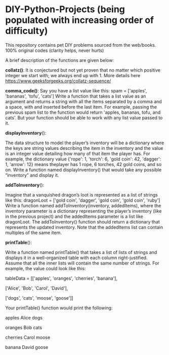 # DIY-Python-Projects (being populated with increasing order of difficulty)
This repository contains pet DIY problems sourced from the web/books. 100% original codes (clarity helps, never hurts)

A brief description of the functions are given below:

**collatz()**: 
It is conjectured but not yet proven that no matter which positive integer we start with; we always end up with 1.
More details here https://www.geeksforgeeks.org/collatz-sequence/

**comma_code()**: 
Say you have a list value like this: spam = ['apples', 'bananas', 'tofu', 'cats']
Write a function that takes a list value as an argument and returns a string with all the items separated by a comma and 
a space, with and inserted before the last item. For example, passing the previous spam list to the function would return 
'apples, bananas, tofu, and cats'. But your function should be able to work with any list value passed to it.

**displayInventory**():

The data structure to model the player’s inventory will be a dictionary where the keys are string values describing the item 
in the inventory and the value is an integer value detailing how many of that item the player has. For example, the dictionary 
value {'rope': 1, 'torch': 6, 'gold coin': 42, 'dagger': 1, 'arrow': 12} means theplayer has 1 rope, 6 torches, 42 gold coins,
and so on. Write a function named displayInventory() that would take any possible “inventory” and display it.

**addToInventory**():

Imagine that a vanquished dragon’s loot is represented as a list of strings like this:
dragonLoot = ['gold coin', 'dagger', 'gold coin', 'gold coin', 'ruby']
Write a function named addToInventory(inventory, addedItems), where the inventory parameter is a dictionary representing the 
player’s inventory (like in the previous project) and the addedItems parameter is a list like dragonLoot. The addToInventory()
function should return a dictionary that represents the updated inventory. Note that the addedItems list can contain multiples 
of the same item.

**printTable**():

Write a function named printTable() that takes a list of lists of strings and displays it in a well-organized table with each column right-justified. Assume that all the inner lists will contain the same number of strings.
For example, the value could look like this:

tableData = [['apples', 'oranges', 'cherries', 'banana'],

['Alice', 'Bob', 'Carol', 'David'],

['dogs', 'cats', 'moose', 'goose']]

Your printTable() function would print the following:

apples Alice dogs

oranges Bob cats

cherries Carol moose

banana David goose
